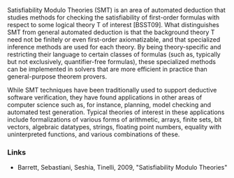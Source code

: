   Satisfiability Modulo Theories (SMT) is an area of automated deduction that studies methods for checking the satisfiability of first-order formulas with respect to some logical theory T of interest [BSST09]. What distinguishes SMT from general automated deduction is that the background theory T need not be finitely or even first-order axiomatizable, and that specialized inference methods are used for each theory. By being theory-specific and restricting their language to certain classes of formulas (such as, typically but not exclusively, quantifier-free formulas), these specialized methods can be implemented in solvers that are more efficient in practice than general-purpose theorem provers.

  While SMT techniques have been traditionally used to support deductive software verification, they have found applications in other areas of computer science such as, for instance, planning, model checking and automated test generation. Typical theories of interest in these applications include formalizations of various forms of arithmetic, arrays, finite sets, bit vectors, algebraic datatypes, strings, floating point numbers, equality with uninterpreted functions, and various combinations of these.

### Links
- Barrett, Sebastiani, Seshia, Tinelli, 2009, "Satisfiability Modulo Theories"
